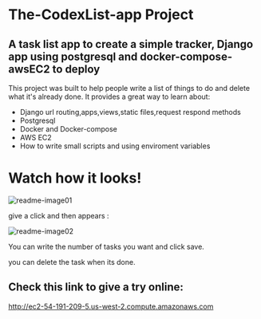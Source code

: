 # The-CodexList-app Project

## A task list app to create a simple tracker, Django app using postgresql and docker-compose-awsEC2 to deploy

This project was built to help people write a list of things to do and delete what it's already done. It provides a great way to learn
about:

* Django url routing,apps,views,static files,request respond methods
* Postgresql
* Docker and Docker-compose
* AWS EC2
* How to write small scripts and using enviroment variables

# Watch how it looks!
![readme-image01](https://github.com/ruben-duarte/codexList-app/assets/107430911/181ac0a1-25b2-41eb-9acb-00f4219c2139) 

give a click and then appears :

![readme-image02](https://github.com/ruben-duarte/codexList-app/assets/107430911/f991eeaf-9cdc-45cd-a36d-6b3d319e4d7f)

You can write the number of tasks you want and click save.



you can delete the task when its done.

## Check this link to give a try online:
http://ec2-54-191-209-5.us-west-2.compute.amazonaws.com

